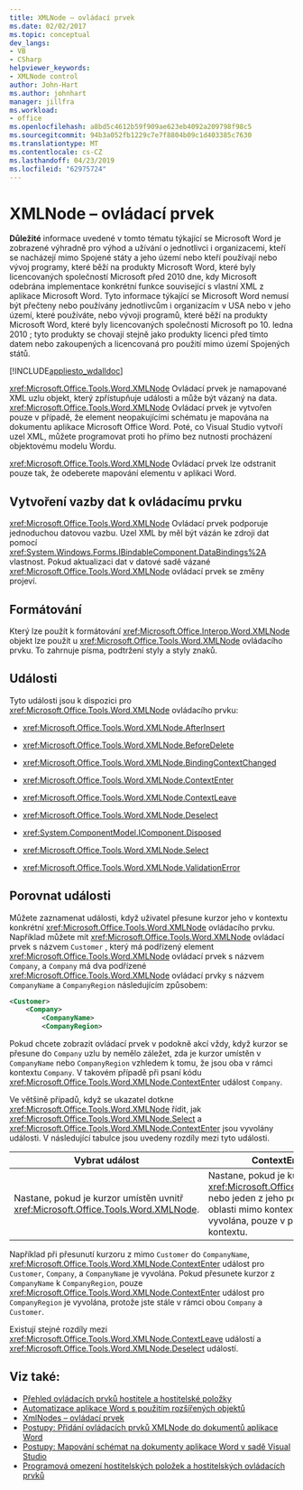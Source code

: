 ```yaml
---
title: XMLNode – ovládací prvek
ms.date: 02/02/2017
ms.topic: conceptual
dev_langs:
- VB
- CSharp
helpviewer_keywords:
- XMLNode control
author: John-Hart
ms.author: johnhart
manager: jillfra
ms.workload:
- office
ms.openlocfilehash: a8bd5c4612b59f909ae623eb4092a209798f98c5
ms.sourcegitcommit: 94b3a052fb1229c7e7f8804b09c1d403385c7630
ms.translationtype: MT
ms.contentlocale: cs-CZ
ms.lasthandoff: 04/23/2019
ms.locfileid: "62975724"
---
```

# <a name="xmlnode-control"></a>XMLNode – ovládací prvek
  **Důležité** informace uvedené v tomto tématu týkající se Microsoft Word je zobrazené výhradně pro výhod a užívání o jednotlivci i organizacemi, kteří se nacházejí mimo Spojené státy a jeho území nebo kteří používají nebo vývoj programy, které běží na produkty Microsoft Word, které byly licencovaných společností Microsoft před 2010 dne, kdy Microsoft odebrána implementace konkrétní funkce související s vlastní XML z aplikace Microsoft Word. Tyto informace týkající se Microsoft Word nemusí být přečteny nebo používány jednotlivcům i organizacím v USA nebo v jeho území, které používáte, nebo vývoji programů, které běží na produkty Microsoft Word, které byly licencovaných společností Microsoft po 10. ledna 2010 ; tyto produkty se chovají stejně jako produkty licenci před tímto datem nebo zakoupených a licencovaná pro použití mimo území Spojených států.

 [!INCLUDE[appliesto_wdalldoc](../vsto/includes/appliesto-wdalldoc-md.md)]

 <xref:Microsoft.Office.Tools.Word.XMLNode> Ovládací prvek je namapované XML uzlu objekt, který zpřístupňuje události a může být vázaný na data. <xref:Microsoft.Office.Tools.Word.XMLNode> Ovládací prvek je vytvořen pouze v případě, že element neopakujícími schématu je mapována na dokumentu aplikace Microsoft Office Word. Poté, co Visual Studio vytvoří uzel XML, můžete programovat proti ho přímo bez nutnosti procházení objektovému modelu Wordu.

 <xref:Microsoft.Office.Tools.Word.XMLNode> Ovládací prvek lze odstranit pouze tak, že odeberete mapování elementu v aplikaci Word.

## <a name="bind-data-to-the-control"></a>Vytvoření vazby dat k ovládacímu prvku
 <xref:Microsoft.Office.Tools.Word.XMLNode> Ovládací prvek podporuje jednoduchou datovou vazbu. Uzel XML by měl být vázán ke zdroji dat pomocí <xref:System.Windows.Forms.IBindableComponent.DataBindings%2A> vlastnost. Pokud aktualizaci dat v datové sadě vázané <xref:Microsoft.Office.Tools.Word.XMLNode> ovládací prvek se změny projeví.

## <a name="formatting"></a>Formátování
 Který lze použít k formátování <xref:Microsoft.Office.Interop.Word.XMLNode> objekt lze použít u <xref:Microsoft.Office.Tools.Word.XMLNode> ovládacího prvku. To zahrnuje písma, podtržení styly a styly znaků.

## <a name="events"></a>Události
 Tyto události jsou k dispozici pro <xref:Microsoft.Office.Tools.Word.XMLNode> ovládacího prvku:

- <xref:Microsoft.Office.Tools.Word.XMLNode.AfterInsert>

- <xref:Microsoft.Office.Tools.Word.XMLNode.BeforeDelete>

- <xref:Microsoft.Office.Tools.Word.XMLNode.BindingContextChanged>

- <xref:Microsoft.Office.Tools.Word.XMLNode.ContextEnter>

- <xref:Microsoft.Office.Tools.Word.XMLNode.ContextLeave>

- <xref:Microsoft.Office.Tools.Word.XMLNode.Deselect>

- <xref:System.ComponentModel.IComponent.Disposed>

- <xref:Microsoft.Office.Tools.Word.XMLNode.Select>

- <xref:Microsoft.Office.Tools.Word.XMLNode.ValidationError>

## <a name="compare-events"></a>Porovnat události
 Můžete zaznamenat události, když uživatel přesune kurzor jeho v kontextu konkrétní <xref:Microsoft.Office.Tools.Word.XMLNode> ovládacího prvku. Například můžete mít <xref:Microsoft.Office.Tools.Word.XMLNode> ovládací prvek s názvem `Customer` , který má podřízený element <xref:Microsoft.Office.Tools.Word.XMLNode> ovládací prvek s názvem `Company`, a `Company` má dva podřízené <xref:Microsoft.Office.Tools.Word.XMLNode> ovládací prvky s názvem `CompanyName` a `CompanyRegion` následujícím způsobem:

```xml
<Customer>
    <Company>
        <CompanyName>
        <CompanyRegion>
```

 Pokud chcete zobrazit ovládací prvek v podokně akcí vždy, když kurzor se přesune do `Company` uzlu by nemělo záležet, zda je kurzor umístěn v `CompanyName` nebo `CompanyRegion` vzhledem k tomu, že jsou oba v rámci kontextu `Company`. V takovém případě při psaní kódu <xref:Microsoft.Office.Tools.Word.XMLNode.ContextEnter> událost `Company`.

 Ve většině případů, když se ukazatel dotkne <xref:Microsoft.Office.Tools.Word.XMLNode> řídit, jak <xref:Microsoft.Office.Tools.Word.XMLNode.Select> a <xref:Microsoft.Office.Tools.Word.XMLNode.ContextEnter> jsou vyvolány události. V následující tabulce jsou uvedeny rozdíly mezi tyto události.

|Vybrat událost|ContextEnter události|
|------------------|------------------------|
|Nastane, pokud je kurzor umístěn uvnitř <xref:Microsoft.Office.Tools.Word.XMLNode>.|Nastane, pokud je kurzor umístěn uvnitř <xref:Microsoft.Office.Tools.Word.XMLNode> nebo jeden z jeho podřízených uzlů, z oblasti mimo kontextu uzlu. Jinými slovy je vyvolána, pouze v případě změny kontextu.|

 Například při přesunutí kurzoru z mimo `Customer` do `CompanyName`, <xref:Microsoft.Office.Tools.Word.XMLNode.ContextEnter> událost pro `Customer`, `Company`, a `CompanyName` je vyvolána. Pokud přesunete kurzor z `CompanyName` k `CompanyRegion`, pouze <xref:Microsoft.Office.Tools.Word.XMLNode.ContextEnter> událost pro `CompanyRegion` je vyvolána, protože jste stále v rámci obou `Company` a `Customer`.

 Existují stejné rozdíly mezi <xref:Microsoft.Office.Tools.Word.XMLNode.ContextLeave> událostí a <xref:Microsoft.Office.Tools.Word.XMLNode.Deselect> událostí.

## <a name="see-also"></a>Viz také:
- [Přehled ovládacích prvků hostitele a hostitelské položky](../vsto/host-items-and-host-controls-overview.md)
- [Automatizace aplikace Word s použitím rozšířených objektů](../vsto/automating-word-by-using-extended-objects.md)
- [XmlNodes – ovládací prvek](../vsto/xmlnodes-control.md)
- [Postupy: Přidání ovládacích prvků XMLNode do dokumentů aplikace Word](../vsto/how-to-add-xmlnode-controls-to-word-documents.md)
- [Postupy: Mapování schémat na dokumenty aplikace Word v sadě Visual Studio](../vsto/how-to-map-schemas-to-word-documents-inside-visual-studio.md)
- [Programová omezení hostitelských položek a hostitelských ovládacích prvků](../vsto/programmatic-limitations-of-host-items-and-host-controls.md)
